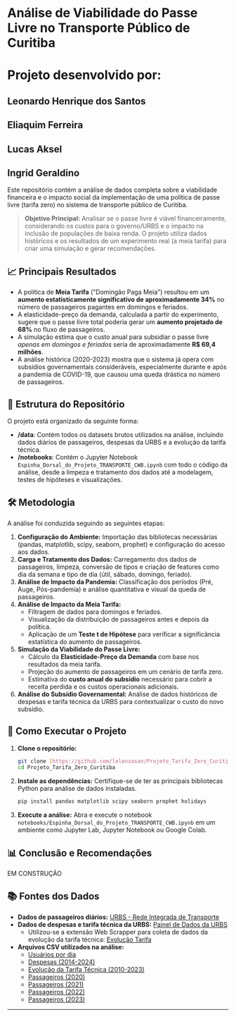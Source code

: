 # Análise de Viabilidade do Passe Livre no Transporte Público de Curitiba
# Projeto desenvolvido por:
## Leonardo Henrique dos Santos
## Eliaquim Ferreira
## Lucas Aksel
## Ingrid Geraldino

Este repositório contém a análise de dados completa sobre a viabilidade financeira e o impacto social da implementação de uma política de passe livre (tarifa zero) no sistema de transporte público de Curitiba.

> **Objetivo Principal:** Analisar se o passe livre é viável financeiramente, considerando os custos para o governo/URBS e o impacto na inclusão de populações de baixa renda. O projeto utiliza dados históricos e os resultados de um experimento real (a meia tarifa) para criar uma simulação e gerar recomendações.

## 📈 Principais Resultados

* A política de **Meia Tarifa** ("Domingão Paga Meia") resultou em um **aumento estatisticamente significativo de aproximadamente 34%** no número de passageiros pagantes em domingos e feriados.
* A elasticidade-preço da demanda, calculada a partir do experimento, sugere que o passe livre total poderia gerar um **aumento projetado de 68%** no fluxo de passageiros.
* A simulação estima que o custo anual para subsidiar o passe livre *apenas em domingos e feriados* seria de aproximadamente **R$ 69,4 milhões**.
* A análise histórica (2020-2023) mostra que o sistema já opera com subsídios governamentais consideráveis, especialmente durante e após a pandemia de COVID-19, que causou uma queda drástica no número de passageiros.

## 📂 Estrutura do Repositório

O projeto está organizado da seguinte forma:

* **/data**: Contém todos os datasets brutos utilizados na análise, incluindo dados diários de passageiros, despesas da URBS e a evolução da tarifa técnica.
* **/notebooks**: Contém o Jupyter Notebook `Espinha_Dorsal_do_Projeto_TRANSPORTE_CWB.ipynb` com todo o código da análise, desde a limpeza e tratamento dos dados até a modelagem, testes de hipóteses e visualizações.

## 🛠️ Metodologia

A análise foi conduzida seguindo as seguintes etapas:

1.  **Configuração do Ambiente:** Importação das bibliotecas necessárias (pandas, matplotlib, scipy, seaborn, prophet) e configuração do acesso aos dados.
2.  **Carga e Tratamento dos Dados:** Carregamento dos dados de passageiros, limpeza, conversão de tipos e criação de features como dia da semana e tipo de dia (útil, sábado, domingo, feriado).
3.  **Análise de Impacto da Pandemia:** Classificação dos períodos (Pré, Auge, Pós-pandemia) e análise quantitativa e visual da queda de passageiros.
4.  **Análise de Impacto da Meia Tarifa:**
    * Filtragem de dados para domingos e feriados.
    * Visualização da distribuição de passageiros antes e depois da política.
    * Aplicação de um **Teste t de Hipótese** para verificar a significância estatística do aumento de passageiros.
5.  **Simulação da Viabilidade do Passe Livre:**
    * Cálculo da **Elasticidade-Preço da Demanda** com base nos resultados da meia tarifa.
    * Projeção do aumento de passageiros em um cenário de tarifa zero.
    * Estimativa do **custo anual do subsídio** necessário para cobrir a receita perdida e os custos operacionais adicionais.
6.  **Análise do Subsídio Governamental:** Análise de dados históricos de despesas e tarifa técnica da URBS para contextualizar o custo do novo subsídio.

## 🚀 Como Executar o Projeto

1.  **Clone o repositório:**
    ```bash
    git clone [https://github.com/lelenzasan/Projeto_Tarifa_Zero_Curitiba.git](https://github.com/lelenzasan/Projeto_Tarifa_Zero_Curitiba.git)
    cd Projeto_Tarifa_Zero_Curitiba
    ```
2.  **Instale as dependências:**
    Certifique-se de ter as principais bibliotecas Python para análise de dados instaladas.
    ```bash
    pip install pandas matplotlib scipy seaborn prophet holidays
    ```
3.  **Execute a análise:**
    Abra e execute o notebook `notebooks/Espinha_Dorsal_do_Projeto_TRANSPORTE_CWB.ipynb` em um ambiente como Jupyter Lab, Jupyter Notebook ou Google Colab.

## 📊 Conclusão e Recomendações

EM CONSTRUÇÃO

## 📚 Fontes dos Dados

* **Dados de passageiros diários:** [URBS - Rede Integrada de Transporte](https://www.urbs.curitiba.pr.gov.br/transporte/rede-integrada-de-transporte/51)
* **Dados de despesas e tarifa técnica da URBS:** [Painel de Dados da URBS](https://lookerstudio.google.com/embed/u/0/reporting/b1ccd1b5-f21a-4374-af10-bc03226b3273/page/c6jRB)
     * Utilizou-se a extensão Web Scrapper para coleta de dados da evolução da tarifa técnica: [Evolução Tarifa](https://www.urbs.curitiba.pr.gov.br/transporte/tarifas-custos)
* **Arquivos CSV utilizados na análise:**
    * [Usuários por dia](https://raw.githubusercontent.com/lelenzasan/Projeto_Tarifa_Zero_Curitiba/main/data/usuarios_dia.xlsx)
    * [Despesas (2014-2024)](https://raw.githubusercontent.com/lelenzasan/Projeto_Tarifa_Zero_Curitiba/main/data/DESPESAS_CWB_2014_2024.csv)
    * [Evolução da Tarifa Técnica (2010-2023)](https://raw.githubusercontent.com/lelenzasan/Projeto_Tarifa_Zero_Curitiba/main/data/1.1-evolucao_tarifa_tec_2010-2023.csv)
    * [Passageiros (2020)](https://raw.githubusercontent.com/lelenzasan/Projeto_Tarifa_Zero_Curitiba/main/data/Passageiro_P%C3%BAblico_2020.csv)
    * [Passageiros (2021)](https://raw.githubusercontent.com/lelenzasan/Projeto_Tarifa_Zero_Curitiba/main/data/Passageiro_P%C3%BAblico_2021.csv)
    * [Passageiros (2022)](https://raw.githubusercontent.com/lelenzasan/Projeto_Tarifa_Zero_Curitiba/main/data/Passageiro_P%C3%BAblico_2022.csv)
    * [Passageiros (2023)](https://raw.githubusercontent.com/lelenzasan/Projeto_Tarifa_Zero_Curitiba/main/data/Passageiro_P%C3%BAblico_2023.csv)

---
